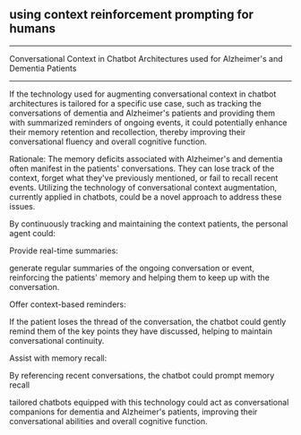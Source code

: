 ## using context reinforcement prompting for humans
---

Conversational Context in Chatbot Architectures used for Alzheimer's and Dementia Patients

---

If the technology used for augmenting conversational context in chatbot architectures is tailored for a specific use case, such as tracking the conversations of dementia and Alzheimer's patients and providing them with summarized reminders of ongoing events, it could potentially enhance their memory retention and recollection, thereby improving their conversational fluency and overall cognitive function.

Rationale: The memory deficits associated with Alzheimer's and dementia often manifest in the patients' conversations. They can lose track of the context, forget what they've previously mentioned, or fail to recall recent events. Utilizing the technology of conversational context augmentation, currently applied in chatbots, could be a novel approach to address these issues.

By continuously tracking and maintaining the context patients, the personal agent could:

Provide real-time summaries: 

generate regular summaries of the ongoing conversation or event, reinforcing the patients' memory and helping them to keep up with the conversation.

Offer context-based reminders: 

If the patient loses the thread of the conversation, the chatbot could gently remind them of the key points they have discussed, helping to maintain conversational continuity.

Assist with memory recall: 

By referencing recent conversations, the chatbot could prompt memory recall

tailored chatbots equipped with this technology could act as conversational companions for dementia and Alzheimer's patients, improving their conversational abilities and overall cognitive function.
